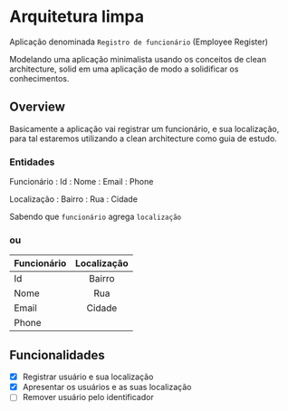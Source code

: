 # Arquitetura limpa

Aplicação denominada `Registro de funcionário` (Employee Register)

Modelando uma aplicação minimalista usando os conceitos de clean architecture, solid
em uma aplicação de modo a solidificar os conhecimentos.

## Overview 

Basicamente a aplicação vai registrar um funcionário, e sua localização, para tal estaremos 
utilizando a clean architecture como guia de estudo.

### Entidades

Funcionário
: Id
: Nome
: Email
: Phone

Localização
: Bairro
: Rua
: Cidade

Sabendo que `funcionário` agrega `localização`

### ou

| Funcionário | Localização |
| :---        |    :----:   |
| Id          | Bairro      |
| Nome        | Rua         | 
| Email       | Cidade      |
| Phone       |             |

## Funcionalidades

- [x] Registrar usuário e sua localização
- [x] Apresentar os usuários e as suas localização
- [ ] Remover usuário pelo identificador